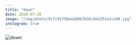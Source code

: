 ```yaml
---
title: "down"
date: 2020-07-26
image: "/img/photo/9cfc91f58ea108b7836c8e3251a1ca98.jpg"
instagram: true
---
```


![down](/img/photo/9cfc91f58ea108b7836c8e3251a1ca98.jpg)
